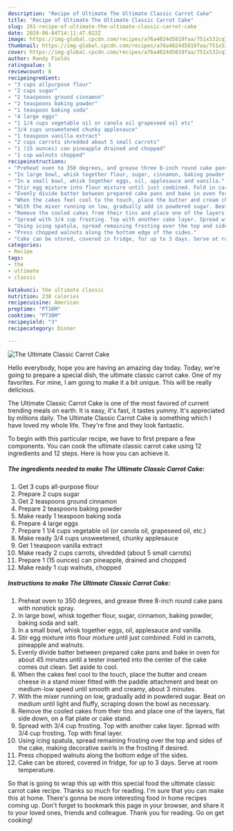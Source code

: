 ```yaml
---
description: "Recipe of Ultimate The Ultimate Classic Carrot Cake"
title: "Recipe of Ultimate The Ultimate Classic Carrot Cake"
slug: 261-recipe-of-ultimate-the-ultimate-classic-carrot-cake
date: 2020-06-04T14:11:47.022Z
image: https://img-global.cpcdn.com/recipes/a76a4024d5819faa/751x532cq70/the-ultimate-classic-carrot-cake-recipe-main-photo.jpg
thumbnail: https://img-global.cpcdn.com/recipes/a76a4024d5819faa/751x532cq70/the-ultimate-classic-carrot-cake-recipe-main-photo.jpg
cover: https://img-global.cpcdn.com/recipes/a76a4024d5819faa/751x532cq70/the-ultimate-classic-carrot-cake-recipe-main-photo.jpg
author: Randy Fields
ratingvalue: 5
reviewcount: 8
recipeingredient:
- "3 cups allpurpose flour"
- "2 cups sugar"
- "2 teaspoons ground cinnamon"
- "2 teaspoons baking powder"
- "1 teaspoon baking soda"
- "4 large eggs"
- "1 1/4 cups vegetable oil or canola oil grapeseed oil etc"
- "3/4 cups unsweetened chunky applesauce"
- "1 teaspoon vanilla extract"
- "2 cups carrots shredded about 5 small carrots"
- "1 (15 ounces) can pineapple drained and chopped"
- "1 cup walnuts chopped"
recipeinstructions:
- "Preheat oven to 350 degrees, and grease three 8-inch round cake pans with nonstick spray."
- "In large bowl, whisk together flour, sugar, cinnamon, baking powder, baking soda and salt."
- "In a small bowl, whisk together eggs, oil, applesauce and vanilla."
- "Stir egg mixture into flour mixture until just combined. Fold in carrots, pineapple and walnuts."
- "Evenly divide batter between prepared cake pans and bake in oven for about 45 minutes until a tester inserted into the center of the cake comes out clean. Set aside to cool."
- "When the cakes feel cool to the touch, place the butter and cream cheese in a stand mixer fitted with the paddle attachment and beat on medium-low speed until smooth and creamy, about 3 minutes."
- "With the mixer running on low, gradually add in powdered sugar. Beat on medium until light and fluffy, scraping down the bowl as necessary."
- "Remove the cooled cakes from their tins and place one of the layers, flat side down, on a flat plate or cake stand."
- "Spread with 3/4 cup frosting. Top with another cake layer. Spread with 3/4 cup frosting. Top with final layer."
- "Using icing spatula, spread remaining frosting over the top and sides of the cake, making decorative swirls in the frosting if desired."
- "Press chopped walnuts along the bottom edge of the sides."
- "Cake can be stored, covered in fridge, for up to 3 days. Serve at room temperature."
categories:
- Recipe
tags:
- the
- ultimate
- classic

katakunci: the ultimate classic 
nutrition: 238 calories
recipecuisine: American
preptime: "PT16M"
cooktime: "PT30M"
recipeyield: "3"
recipecategory: Dinner

---
```



![The Ultimate Classic Carrot Cake](https://img-global.cpcdn.com/recipes/a76a4024d5819faa/751x532cq70/the-ultimate-classic-carrot-cake-recipe-main-photo.jpg)

Hello everybody, hope you are having an amazing day today. Today, we're going to prepare a special dish, the ultimate classic carrot cake. One of my favorites. For mine, I am going to make it a bit unique. This will be really delicious.



The Ultimate Classic Carrot Cake is one of the most favored of current trending meals on earth. It is easy, it's fast, it tastes yummy. It's appreciated by millions daily. The Ultimate Classic Carrot Cake is something which I have loved my whole life. They're fine and they look fantastic.


To begin with this particular recipe, we have to first prepare a few components. You can cook the ultimate classic carrot cake using 12 ingredients and 12 steps. Here is how you can achieve it.

<!--inarticleads1-->

##### The ingredients needed to make The Ultimate Classic Carrot Cake:

1. Get 3 cups all-purpose flour
1. Prepare 2 cups sugar
1. Get 2 teaspoons ground cinnamon
1. Prepare 2 teaspoons baking powder
1. Make ready 1 teaspoon baking soda
1. Prepare 4 large eggs
1. Prepare 1 1/4 cups vegetable oil (or canola oil, grapeseed oil, etc.)
1. Make ready 3/4 cups unsweetened, chunky applesauce
1. Get 1 teaspoon vanilla extract
1. Make ready 2 cups carrots, shredded (about 5 small carrots)
1. Prepare 1 (15 ounces) can pineapple, drained and chopped
1. Make ready 1 cup walnuts, chopped




<!--inarticleads2-->

##### Instructions to make The Ultimate Classic Carrot Cake:

1. Preheat oven to 350 degrees, and grease three 8-inch round cake pans with nonstick spray.
1. In large bowl, whisk together flour, sugar, cinnamon, baking powder, baking soda and salt.
1. In a small bowl, whisk together eggs, oil, applesauce and vanilla.
1. Stir egg mixture into flour mixture until just combined. Fold in carrots, pineapple and walnuts.
1. Evenly divide batter between prepared cake pans and bake in oven for about 45 minutes until a tester inserted into the center of the cake comes out clean. Set aside to cool.
1. When the cakes feel cool to the touch, place the butter and cream cheese in a stand mixer fitted with the paddle attachment and beat on medium-low speed until smooth and creamy, about 3 minutes.
1. With the mixer running on low, gradually add in powdered sugar. Beat on medium until light and fluffy, scraping down the bowl as necessary.
1. Remove the cooled cakes from their tins and place one of the layers, flat side down, on a flat plate or cake stand.
1. Spread with 3/4 cup frosting. Top with another cake layer. Spread with 3/4 cup frosting. Top with final layer.
1. Using icing spatula, spread remaining frosting over the top and sides of the cake, making decorative swirls in the frosting if desired.
1. Press chopped walnuts along the bottom edge of the sides.
1. Cake can be stored, covered in fridge, for up to 3 days. Serve at room temperature.




So that is going to wrap this up with this special food the ultimate classic carrot cake recipe. Thanks so much for reading. I'm sure that you can make this at home. There's gonna be more interesting food in home recipes coming up. Don't forget to bookmark this page in your browser, and share it to your loved ones, friends and colleague. Thank you for reading. Go on get cooking!
